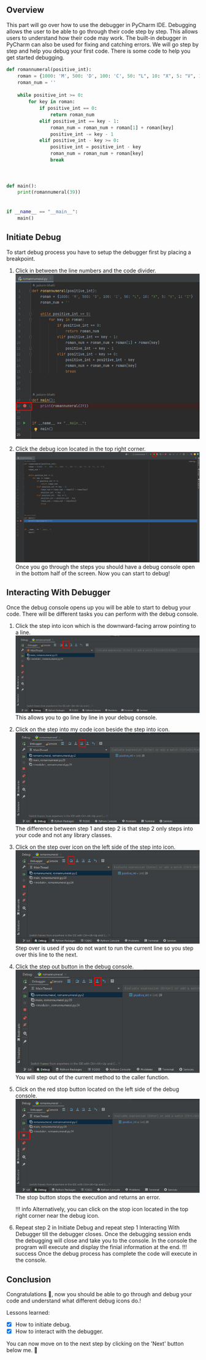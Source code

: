 ## Overview

This part will go over how to use the debugger in PyCharm IDE. Debugging allows the user to be able to go through their code step by step. This allows users to understand how their code may work. The built-in debugger in PyCharm can also be used for fixing and catching errors. We will go step by step and help you debug your first code. There is some code to help you get started debugging.

``` py
def romannumeral(positive_int):
    roman = {1000: 'M', 500: 'D', 100: 'C', 50: "L", 10: "X", 5: "V", 1: "I"}
    roman_num = ''

    while positive_int >= 0:
        for key in roman:
            if positive_int == 0:
                return roman_num
            elif positive_int == key - 1:
                roman_num = roman_num + roman[1] + roman[key]
                positive_int -= key - 1
            elif positive_int - key >= 0:
                positive_int = positive_int - key
                roman_num = roman_num + roman[key]
                break



def main():
    print(romannumeral(39))


if __name__ == "__main__":
    main()
```

## Initiate Debug

To start debug process you have to setup the debugger first by placing a breakpoint.

1. Click in between the line numbers and the code divider.
![Breakpoint](../images/debug-photo/Breakpoint.png)  

2. Click the debug icon located in the top right corner.
![Debug Icon](../images/debug-photo/debugIcon.png)  
Once you go through the steps you should have a debug console open in the bottom half of the screen. Now you can start to debug!

## Interacting With Debugger

Once the debug console opens up you will be able to start to debug your code. There will be different tasks you can perform with the debug console.

1. Click the step into icon which is the downward-facing arrow pointing to a line.
![Step Into Icon](../images/debug-photo/stepInto.png)  
This allows you to go line by line in your debug console.

2. Click on the step into my code icon beside the step into icon.
![Step Into My Code Icon](../images/debug-photo/stepIntoMyCode.png)  
The difference between step 1 and step 2 is that step 2 only steps into your code and not any library classes.

3. Click on the step over icon on the left side of the step into icon.
![Step Over](../images/debug-photo/stepOver.png)  
Step over is used if you do not want to run the current line so you step over this line to the next.

4. Click the step out button in the debug console.
![Step Out](../images/debug-photo/stepOut.png)  
You will step out of the current method to the caller function.

5. Click on the red stop button located on the left side of the debug console.
![Stop](../images/debug-photo/stop.png)  
    The stop button stops the execution and returns an error.

    !!! info
        Alternatively, you can click on the stop icon located in the top right corner near the debug icon.

6. Repeat step 2 in Initiate Debug and repeat step 1 Interacting With Debugger till the debugger closes.
Once the debugging session ends the debugging will close and take you to the console. In the console the program will execute and display the finial information at the end.
!!! success
    Once the debug process has complete the code will execute in the console.

## Conclusion

Congratulations 🎉, now you should be able to go through and debug your code and understand what different debug icons do.!

Lessons learned:

- [x] How to initiate debug.
- [x] How to interact with the debugger.

You can now move on to the next step by clicking on the 'Next' button below me. :partying_face:

